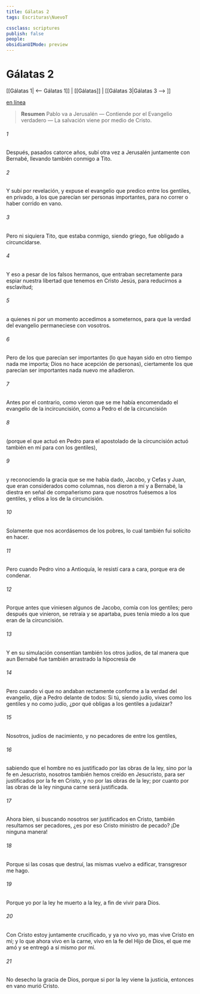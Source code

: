 ```yaml
---
title: Gálatas 2
tags: Escrituras\NuevoT

cssclass: scriptures
publish: false
people:
obsidianUIMode: preview
---
```


# Gálatas 2
[[Gálatas 1| <-- Gálatas 1]] | [[Gálatas]] | [[Gálatas 3|Gálatas 3 --> ]]

[en línea](https://churchofjesuschrist.org/study/scriptures/nt/gal/2?lang=spa)

> __Resumen__
Pablo va a Jerusalén — Contiende por el Evangelio verdadero — La salvación viene por medio de Cristo.

###### 1 
Después, pasados catorce años, subí otra vez a Jerusalén juntamente con Bernabé, llevando también conmigo a Tito.

###### 2 
Y subí por revelación, y expuse el evangelio que predico entre los gentiles, en privado, a los que parecían ser personas importantes, para no correr o haber corrido en vano.

###### 3 
Pero ni siquiera Tito, que estaba conmigo, siendo griego, fue obligado a circuncidarse.

###### 4 
Y eso a pesar de los falsos hermanos, que entraban secretamente para espiar nuestra libertad que tenemos en Cristo Jesús, para reducirnos a esclavitud;

###### 5 
a quienes ni por un momento accedimos a someternos, para que la verdad del evangelio permaneciese con vosotros.

###### 6 
Pero de los que parecían ser importantes (lo que hayan sido en otro tiempo nada me importa; Dios no hace acepción de personas), ciertamente los que parecían ser importantes nada nuevo me añadieron.

###### 7 
Antes por el contrario, como vieron que se me había encomendado el evangelio de la incircuncisión, como a Pedro el de la circuncisión

###### 8 
(porque el que actuó en Pedro para el apostolado de la circuncisión actuó también en mí para con los gentiles),

###### 9 
y reconociendo la gracia que se me había dado, Jacobo, y Cefas y Juan, que eran considerados como columnas, nos dieron a mí y a Bernabé, la diestra en señal de compañerismo para que nosotros fuésemos a los gentiles, y ellos a los de la circuncisión.

###### 10 
Solamente  que nos acordásemos de los pobres, lo cual también fui solícito en hacer.

###### 11 
Pero cuando Pedro vino a Antioquía, le resistí cara a cara, porque era de condenar.

###### 12 
Porque antes que viniesen algunos  de Jacobo, comía con los gentiles; pero después que vinieron, se retraía y se apartaba, pues tenía miedo a los que eran de la circuncisión.

###### 13 
Y en su simulación consentían también los otros judíos, de tal manera que aun Bernabé fue también arrastrado  la hipocresía de 

###### 14 
Pero cuando vi que no andaban rectamente conforme a la verdad del evangelio, dije a Pedro delante de todos: Si tú, siendo judío, vives como los gentiles y no como judío, ¿por qué obligas a los gentiles a judaizar?

###### 15 
Nosotros, judíos de nacimiento, y no pecadores de entre los gentiles,

###### 16 
sabiendo que el hombre no es justificado por las obras de la ley, sino por la fe en Jesucristo, nosotros también hemos creído en Jesucristo, para ser justificados por la fe en Cristo, y no por las obras de la ley; por cuanto por las obras de la ley ninguna carne será justificada.

###### 17 
Ahora bien, si buscando nosotros ser justificados en Cristo, también resultamos ser pecadores, ¿es por eso Cristo ministro de pecado? ¡De ninguna manera!

###### 18 
Porque si las cosas que destruí, las mismas vuelvo a edificar, transgresor me hago.

###### 19 
Porque yo por la ley he muerto a la ley, a fin de vivir para Dios.

###### 20 
Con Cristo estoy juntamente crucificado, y ya no vivo yo, mas vive Cristo en mí; y lo que ahora vivo en la carne,  vivo en la fe del Hijo de Dios, el que me amó y se entregó a sí mismo por mí.

###### 21 
No desecho la gracia de Dios, porque si por la ley viene la justicia, entonces en vano murió Cristo.

